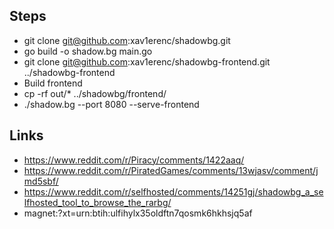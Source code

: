 ## Steps

- git clone git@github.com:xav1erenc/shadowbg.git
- go build -o shadow.bg main.go
- git clone git@github.com:xav1erenc/shadowbg-frontend.git ../shadowbg-frontend
- Build frontend
- cp -rf out/\* ../shadowbg/frontend/
- ./shadow.bg --port 8080 --serve-frontend

## Links

- https://www.reddit.com/r/Piracy/comments/1422aaq/
- https://www.reddit.com/r/PiratedGames/comments/13wjasv/comment/jmd5sbf/
- https://www.reddit.com/r/selfhosted/comments/14251gj/shadowbg_a_selfhosted_tool_to_browse_the_rarbg/
- magnet:?xt=urn:btih:ulfihylx35oldftn7qosmk6hkhsjq5af
